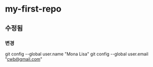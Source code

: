 # my-first-repo
## 수정됨
### 변경

git config --global user.name "Mona Lisa"
git config --global user.email "cwb@gmail.com"